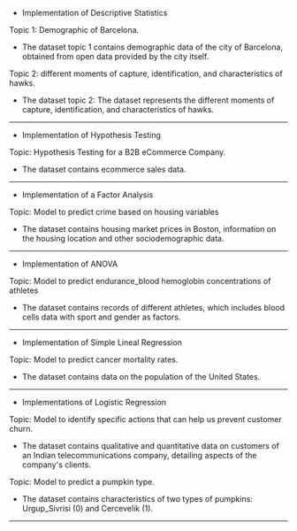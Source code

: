* Implementation of Descriptive Statistics

Topic 1: Demographic of Barcelona.

 - The dataset topic 1 contains demographic data of the city of Barcelona, obtained from open data provided by the city itself.

Topic 2: different moments of capture, identification, and characteristics of hawks.

 - The dataset topic 2: The dataset represents the different moments of capture, identification, and characteristics of hawks.
__________________________________________________________________________________________________________________________________________________

* Implementation of Hypothesis Testing

Topic: Hypothesis Testing for a B2B eCommerce Company.

- The dataset contains ecommerce sales data.

__________________________________________________________________________________________________________________________________________________

* Implementation of a Factor Analysis
  
Topic: Model to predict crime based on housing variables

- The dataset contains housing market prices in Boston, information on the housing location and other sociodemographic data.

__________________________________________________________________________________________________________________________________________________

* Implementation of ANOVA

Topic: Model to predict endurance_blood hemoglobin concentrations of athletes

- The dataset contains records of different athletes, which includes blood cells data with sport and gender as factors.

__________________________________________________________________________________________________________________________________________________

* Implementation of Simple Lineal Regression

Topic: Model to predict cancer mortality rates.

- The dataset contains data on the population of the United States.

__________________________________________________________________________________________________________________________________________________

*  Implementations of Logistic Regression

Topic: Model to identify specific actions that can help us prevent customer churn.

- The dataset contains qualitative and quantitative data on customers of an Indian telecommunications company, detailing aspects of the company's clients.

Topic: Model to predict a pumpkin type.

- The dataset contains characteristics of two types of pumpkins: Urgup_Sivrisi (0) and Cercevelik (1).

__________________________________________________________________________________________________________________________________________________






















